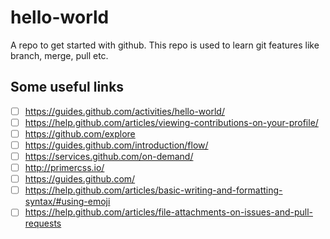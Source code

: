 # hello-world
A repo to get started with github. This repo is used to learn git features like branch, merge, pull etc. 

## Some useful links
- [ ] https://guides.github.com/activities/hello-world/
- [ ] https://help.github.com/articles/viewing-contributions-on-your-profile/
- [ ] https://github.com/explore
- [ ] https://guides.github.com/introduction/flow/
- [ ] https://services.github.com/on-demand/
- [ ] http://primercss.io/
- [ ] https://guides.github.com/
- [ ] https://help.github.com/articles/basic-writing-and-formatting-syntax/#using-emoji
- [ ] https://help.github.com/articles/file-attachments-on-issues-and-pull-requests
